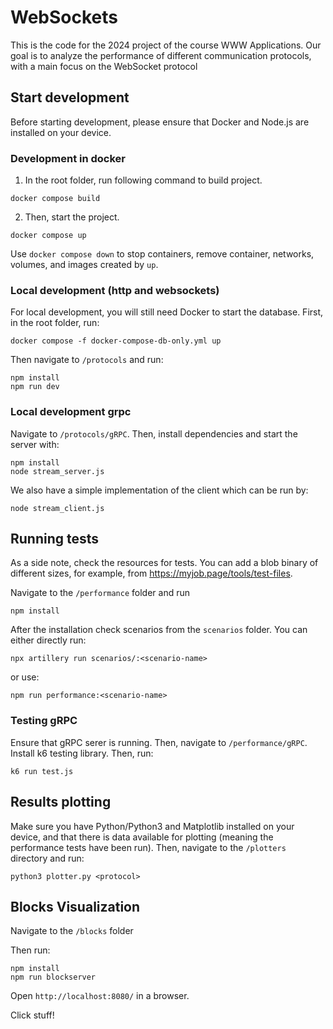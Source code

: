 # WebSockets

This is the code for the 2024 project of the course WWW Applications.
Our goal is to analyze the performance of different communication
protocols, with a main focus on the WebSocket protocol


## Start development
Before starting development, please ensure that Docker and Node.js are installed on your device.

### Development in docker
1. In the root folder, run following command to build project.
```
docker compose build
```
2. Then, start the project.
```
docker compose up
```
Use `docker compose down`  to stop containers, remove container, networks, volumes, and images created by `up`.

### Local development (http and websockets)
For local development, you will still need Docker to start the database.
First, in the root folder, run:
```
docker compose -f docker-compose-db-only.yml up
```
Then navigate to `/protocols` and run:
```
npm install
npm run dev
```

### Local development grpc


Navigate to `/protocols/gRPC`. Then, install dependencies and start the server with:
```
npm install
node stream_server.js
```

We also have a simple implementation of the client which can be run by:
```
node stream_client.js
```


## Running tests
As a side note, check the resources for tests. You can add a blob binary of different sizes, for example, from https://myjob.page/tools/test-files.

Navigate to the `/performance` folder and run
```
npm install
```
After the installation check scenarios from the `scenarios` folder. You can either directly run:
```
npx artillery run scenarios/:<scenario-name>
```
or use:
```
npm run performance:<scenario-name>
```
### Testing gRPC

Ensure that gRPC serer is running. Then, navigate to `/performance/gRPC`.
Install k6 testing library. Then, run:
```
k6 run test.js
```

## Results plotting
Make sure you have Python/Python3 and Matplotlib installed on your device,
and that there is data available for plotting
(meaning the performance tests have been run).
Then, navigate to the `/plotters` directory and run:

```
python3 plotter.py <protocol>
```

## Blocks Visualization
Navigate to the `/blocks` folder

Then run:
```
npm install
npm run blockserver
```
Open `http://localhost:8080/` in a browser.

Click stuff!